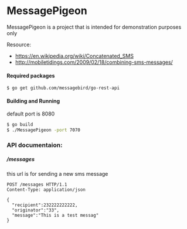 # MessagePigeon

MessagePigeon is a project that is intended for demonstration purposes only

Resource:
- https://en.wikipedia.org/wiki/Concatenated_SMS
- http://mobiletidings.com/2009/02/18/combining-sms-messages/

#### Required packages

```
$ go get github.com/messagebird/go-rest-api
```

#### Building and Running
default port is 8080

``` bash
$ go build
$ ./MessagePigeon -port 7070
```

### API documentaion:


##### /messages
this url is for sending a new sms message

```http
POST /messages HTTP/1.1
Content-Type: application/json

{
  "recipient":232222222222,
  "originator":"33",
  "message":"This is a test messag"
}
```
